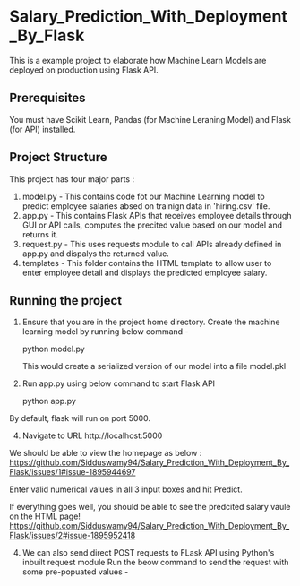 # Salary_Prediction_With_Deployment_By_Flask
This is a example project to elaborate how Machine Learn Models are deployed on production using Flask API.

## Prerequisites
You must have Scikit Learn, Pandas (for Machine Leraning Model) and Flask (for API) installed.

## Project Structure
This project has four major parts :

1. model.py - This contains code fot our Machine Learning model to predict employee salaries absed on trainign data in 'hiring.csv' file.
2. app.py - This contains Flask APIs that receives employee details through GUI or API calls, computes the precited value based on our model and returns it.
3. request.py - This uses requests module to call APIs already defined in app.py and dispalys the returned value.
4. templates - This folder contains the HTML template to allow user to enter employee detail and displays the predicted employee salary.
   
## Running the project
1. Ensure that you are in the project home directory. Create the machine learning model by running below command -

   python model.py

   This would create a serialized version of our model into a file model.pkl

2. Run app.py using below command to start Flask API

   python app.py
   
By default, flask will run on port 5000.

4. Navigate to URL http://localhost:5000

We should be able to view the homepage as below : https://github.com/Sidduswamy94/Salary_Prediction_With_Deployment_By_Flask/issues/1#issue-1895944697

Enter valid numerical values in all 3 input boxes and hit Predict.

If everything goes well, you should be able to see the predcited salary vaule on the HTML page! https://github.com/Sidduswamy94/Salary_Prediction_With_Deployment_By_Flask/issues/2#issue-1895952418

4. We can also send direct POST requests to FLask API using Python's inbuilt request module Run the beow command to send the request with some pre-popuated values -
